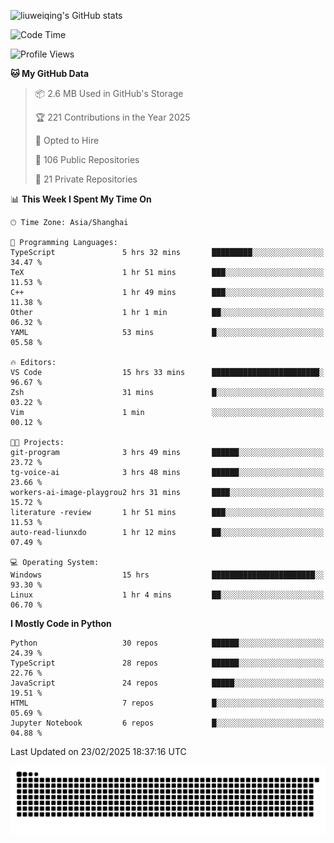 ![liuweiqing's GitHub stats](https://github-readme-stats.vercel.app/api?username=14790897&show_icons=true&locale=cn&include_all_commits=true&count_private=true)

<!--START_SECTION:waka-->
![Code Time](http://img.shields.io/badge/Code%20Time-1%2C970%20hrs%2040%20mins-blue)

![Profile Views](http://img.shields.io/badge/Profile%20Views-26-blue)

**🐱 My GitHub Data** 

> 📦 2.6 MB Used in GitHub's Storage 
 > 
> 🏆 221 Contributions in the Year 2025
 > 
> 💼 Opted to Hire
 > 
> 📜 106 Public Repositories 
 > 
> 🔑 21 Private Repositories 
 > 
📊 **This Week I Spent My Time On** 

```text
🕑︎ Time Zone: Asia/Shanghai

💬 Programming Languages: 
TypeScript               5 hrs 32 mins       █████████░░░░░░░░░░░░░░░░   34.47 % 
TeX                      1 hr 51 mins        ███░░░░░░░░░░░░░░░░░░░░░░   11.53 % 
C++                      1 hr 49 mins        ███░░░░░░░░░░░░░░░░░░░░░░   11.38 % 
Other                    1 hr 1 min          ██░░░░░░░░░░░░░░░░░░░░░░░   06.32 % 
YAML                     53 mins             █░░░░░░░░░░░░░░░░░░░░░░░░   05.58 % 

🔥 Editors: 
VS Code                  15 hrs 33 mins      ████████████████████████░   96.67 % 
Zsh                      31 mins             █░░░░░░░░░░░░░░░░░░░░░░░░   03.22 % 
Vim                      1 min               ░░░░░░░░░░░░░░░░░░░░░░░░░   00.12 % 

🐱‍💻 Projects: 
git-program              3 hrs 49 mins       ██████░░░░░░░░░░░░░░░░░░░   23.72 % 
tg-voice-ai              3 hrs 48 mins       ██████░░░░░░░░░░░░░░░░░░░   23.66 % 
workers-ai-image-playgrou2 hrs 31 mins       ████░░░░░░░░░░░░░░░░░░░░░   15.72 % 
literature -review       1 hr 51 mins        ███░░░░░░░░░░░░░░░░░░░░░░   11.53 % 
auto-read-liunxdo        1 hr 12 mins        ██░░░░░░░░░░░░░░░░░░░░░░░   07.49 % 

💻 Operating System: 
Windows                  15 hrs              ███████████████████████░░   93.30 % 
Linux                    1 hr 4 mins         ██░░░░░░░░░░░░░░░░░░░░░░░   06.70 % 
```

**I Mostly Code in Python** 

```text
Python                   30 repos            ██████░░░░░░░░░░░░░░░░░░░   24.39 % 
TypeScript               28 repos            ██████░░░░░░░░░░░░░░░░░░░   22.76 % 
JavaScript               24 repos            █████░░░░░░░░░░░░░░░░░░░░   19.51 % 
HTML                     7 repos             █░░░░░░░░░░░░░░░░░░░░░░░░   05.69 % 
Jupyter Notebook         6 repos             █░░░░░░░░░░░░░░░░░░░░░░░░   04.88 % 
```




 Last Updated on 23/02/2025 18:37:16 UTC
<!--END_SECTION:waka-->

<picture>
  <source media="(prefers-color-scheme: dark)" srcset="https://raw.githubusercontent.com/14790897/14790897/output/github-contribution-grid-snake-dark.svg" />
  <source media="(prefers-color-scheme: light)" srcset="https://raw.githubusercontent.com/14790897/14790897/output/github-contribution-grid-snake.svg" />
  <img alt="github-snake" src="https://raw.githubusercontent.com/14790897/14790897/output/github-contribution-grid-snake.svg" />
</picture>
